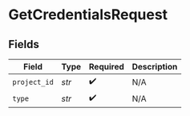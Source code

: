 # GetCredentialsRequest


## Fields

| Field              | Type               | Required           | Description        |
| ------------------ | ------------------ | ------------------ | ------------------ |
| `project_id`       | *str*              | :heavy_check_mark: | N/A                |
| `type`             | *str*              | :heavy_check_mark: | N/A                |
